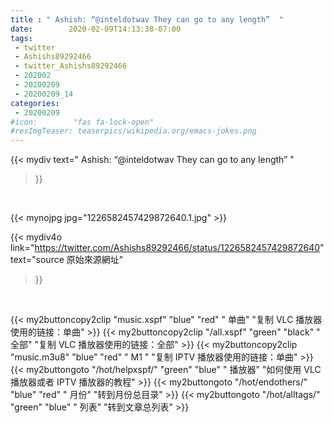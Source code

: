 ```yaml
---
title : " Ashish: “@inteldotwav They can go to any length”  "
date:        2020-02-09T14:13:38-07:00
tags:
 - twitter
 - Ashishs89292466
 - twitter_Ashishs89292466
 - 202002
 - 20200209
 - 20200209_14
categories:
 - 20200209
#icon:        "fas fa-lock-open"
#resImgTeaser: teaserpics/wikipedia.org/emacs-jokes.png
---
```


{{< mydiv text=" Ashish: “@inteldotwav They can go to any length”  "
>}}
<br>


 {{< mynojpg jpg="1226582457429872640.1.jpg" >}}<br> 



{{< mydiv4o link="https://twitter.com/Ashishs89292466/status/1226582457429872640"
text="source 原始來源網址"
>}}


<br>



{{< my2buttoncopy2clip "music.xspf"        "blue"   "red"    " 单曲"  "复制 VLC 播放器使用的链接：单曲" >}} {{< my2buttoncopy2clip "/all.xspf"         "green"  "black"  " 全部"  "复制 VLC 播放器使用的链接：全部" >}} {{< my2buttoncopy2clip "music.m3u8"        "blue"   "red"    " M1 "    "复制 IPTV 播放器使用的链接：单曲" >}} {{< my2buttongoto      "/hot/helpxspf/"    "green"  "blue"   " 播放器" "如何使用 VLC 播放器或者 IPTV 播放器的教程" >}} {{< my2buttongoto      "/hot/endothers/"   "blue"   "red"    " 月份"   "转到月份总目录" >}} {{< my2buttongoto      "/hot/alltags/"     "green"  "blue"   " 列表"   "转到文章总列表" >}} 

